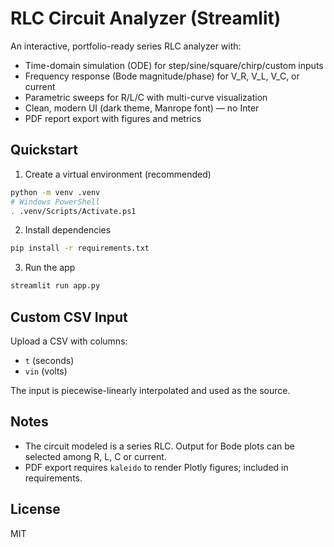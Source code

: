 # RLC Circuit Analyzer (Streamlit)

An interactive, portfolio-ready series RLC analyzer with:

- Time-domain simulation (ODE) for step/sine/square/chirp/custom inputs
- Frequency response (Bode magnitude/phase) for V_R, V_L, V_C, or current
- Parametric sweeps for R/L/C with multi-curve visualization
- Clean, modern UI (dark theme, Manrope font) — no Inter
- PDF report export with figures and metrics

## Quickstart

1. Create a virtual environment (recommended)

```bash
python -m venv .venv
# Windows PowerShell
. .venv/Scripts/Activate.ps1
```

2. Install dependencies

```bash
pip install -r requirements.txt
```

3. Run the app

```bash
streamlit run app.py
```

## Custom CSV Input
Upload a CSV with columns:

- `t` (seconds)
- `vin` (volts)

The input is piecewise-linearly interpolated and used as the source.

## Notes
- The circuit modeled is a series RLC. Output for Bode plots can be selected among R, L, C or current.
- PDF export requires `kaleido` to render Plotly figures; included in requirements.

## License
MIT
